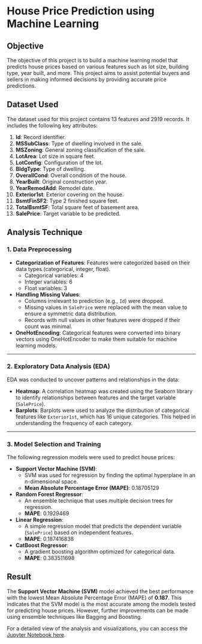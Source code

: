 # House Price Prediction using Machine Learning

## Objective
The objective of this project is to build a machine learning model that predicts house prices based on various features such as lot size, building type, year built, and more. This project aims to assist potential buyers and sellers in making informed decisions by providing accurate price predictions.


## Dataset Used
The dataset used for this project contains 13 features and 2919 records. It includes the following key attributes:
1. **Id**: Record identifier.
2. **MSSubClass**: Type of dwelling involved in the sale.
3. **MSZoning**: General zoning classification of the sale.
4. **LotArea**: Lot size in square feet.
5. **LotConfig**: Configuration of the lot.
6. **BldgType**: Type of dwelling.
7. **OverallCond**: Overall condition of the house.
8. **YearBuilt**: Original construction year.
9. **YearRemodAdd**: Remodel date.
10. **Exterior1st**: Exterior covering on the house.
11. **BsmtFinSF2**: Type 2 finished square feet.
12. **TotalBsmtSF**: Total square feet of basement area.
13. **SalePrice**: Target variable to be predicted.


## Analysis Technique

### **1. Data Preprocessing**
- **Categorization of Features**: Features were categorized based on their data types (categorical, integer, float).
  - Categorical variables: 4
  - Integer variables: 6
  - Float variables: 3
- **Handling Missing Values**:
  - Columns irrelevant to prediction (e.g., `Id`) were dropped.
  - Missing values in `SalePrice` were replaced with the mean value to ensure a symmetric data distribution.
  - Records with null values in other features were dropped if their count was minimal.
- **OneHotEncoding**: Categorical features were converted into binary vectors using OneHotEncoder to make them suitable for machine learning models.

---

### **2. Exploratory Data Analysis (EDA)**
EDA was conducted to uncover patterns and relationships in the data:
- **Heatmap**: A correlation heatmap was created using the Seaborn library to identify relationships between features and the target variable (`SalePrice`).
- **Barplots**: Barplots were used to analyze the distribution of categorical features like `Exterior1st`, which has 16 unique categories. This helped in understanding the frequency of each category.

---

### **3. Model Selection and Training**
The following regression models were used to predict house prices:
- **Support Vector Machine (SVM)**:
  - SVM was used for regression by finding the optimal hyperplane in an n-dimensional space.
  - **Mean Absolute Percentage Error (MAPE)**: 0.18705129
- **Random Forest Regressor**:
  - An ensemble technique that uses multiple decision trees for regression.
  - **MAPE**: 0.1929469
- **Linear Regression**:
  - A simple regression model that predicts the dependent variable (`SalePrice`) based on independent features.
  - **MAPE**: 0.187416838
- **CatBoost Regressor**:
  - A gradient boosting algorithm optimized for categorical data.
  - **MAPE**: 0.383511698


## Result
The **Support Vector Machine (SVM)** model achieved the best performance with the lowest Mean Absolute Percentage Error (MAPE) of **0.187**. This indicates that the SVM model is the most accurate among the models tested for predicting house prices. However, further improvements can be made using ensemble techniques like Bagging and Boosting.

For a detailed view of the analysis and visualizations, you can access the [Jupyter Notebook here](https://nbviewer.org/urls/gist.githubusercontent.com/rijul007/a6eb2332e6451873701971ac4ca124ab/raw/62303d08e48f08bc3aff4f332f0642dc746d70f2/hpp-notebook.ipynb).